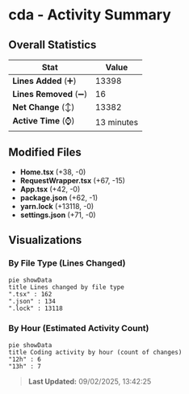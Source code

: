 # cda - Activity Summary 

## Overall Statistics

| Stat                   | Value                                                             |
| ---------------------- | ----------------------------------------------------------------- |
| **Lines Added** (➕)   | 13398                                          |
| **Lines Removed** (➖) | 16                                        |
| **Net Change** (↕)    | 13382                |
| **Active Time** (⌚)   | 13 minutes |


## Modified Files
- **Home.tsx** (+38, -0)
- **RequestWrapper.tsx** (+67, -15)
- **App.tsx** (+42, -0)
- **package.json** (+62, -1)
- **yarn.lock** (+13118, -0)
- **settings.json** (+71, -0)

## Visualizations

### By File Type (Lines Changed)

```mermaid
pie showData
title Lines changed by file type
".tsx" : 162
".json" : 134
".lock" : 13118
```

### By Hour (Estimated Activity Count)

```mermaid
pie showData
title Coding activity by hour (count of changes)
"12h" : 6
"13h" : 7
```


> **Last Updated:** 09/02/2025, 13:42:25